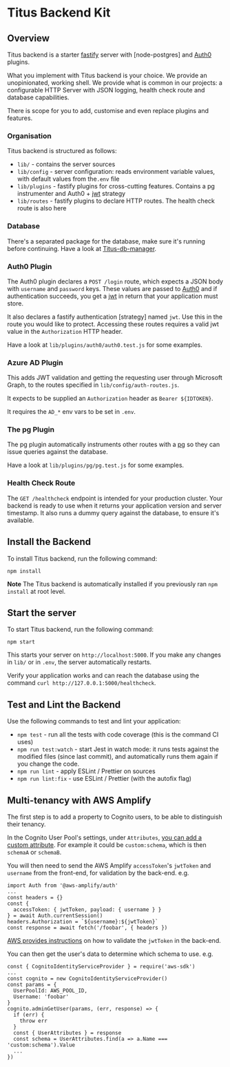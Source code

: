# Titus Backend Kit
## Overview
Titus backend is a starter [fastify] server with [node-postgres] and [Auth0] plugins.

What you implement with Titus backend is your choice. We provide an unopinionated, working shell.
We provide what is common in our projects: a configurable HTTP Server with JSON logging, health check route and database capabilities.

There is scope for you to add, customise and even replace plugins and features.

### Organisation
Titus backend is structured as follows:

* `lib/` - contains the server sources
* `lib/config` - server configuration: reads environment variable values, with default values from the`.env` file
* `lib/plugins` - fastify plugins for cross-cutting features. Contains a pg instrumenter and Auth0 + [jwt] strategy
* `lib/routes` - fastify plugins to declare HTTP routes. The health check route is also here

### Database

There's a separated package for the database, make sure it's running before continuing.
Have a look at [Titus-db-manager].

### Auth0 Plugin

The Auth0 plugin declares a `POST /login` route, which expects a JSON body with `username` and `password` keys.
These values are passed to [Auth0] and if authentication succeeds, you get a [jwt] in return that your application must store.

It also declares a fastify authentication [strategy] named `jwt`. Use this in the route you would like to protect.
Accessing these routes requires a valid jwt value in the `Authorization` HTTP header.

Have a look at `lib/plugins/auth0/auth0.test.js` for some examples.

### Azure AD Plugin

This adds JWT validation and getting the requesting user through Microsoft Graph, to the routes specified in `lib/config/auth-routes.js`.

It expects to be supplied an `Authorization` header as `Bearer ${IDTOKEN}`.

It requires the `AD_*` env vars to be set in `.env`.

### The pg Plugin

The pg plugin automatically instruments other routes with a [pg][fastify-postgres] so they can issue queries against the database.

Have a look at `lib/plugins/pg/pg.test.js` for some examples.

### Health Check Route

The `GET /healthcheck` endpoint is intended for your production cluster. Your backend is ready to use when
it returns your application version and server timestamp. It also runs a dummy query against the database, to ensure it's available.


## Install the Backend
To install Titus backend, run the following command:

```
npm install
```

**Note** The Titus backend is automatically installed if you previously ran `npm install` at root level.


## Start the server
To start Titus backend, run the following command:

  ```
  npm start
  ```

  This starts your server on `http://localhost:5000`.
  If you make any changes in `lib/` or in `.env`, the server automatically restarts.

  Verify your application works and can reach the database using the command `curl http://127.0.0.1:5000/healthcheck`.


## Test and Lint the Backend
Use the following commands to test and lint your application:

* `npm test` - run all the tests with code coverage (this is the command CI uses)
* `npm run test:watch` - start Jest in watch mode: it runs tests against the modified files (since last commit), and automatically runs them again if you change the code.
* `npm run lint` - apply ESLint / Prettier on sources
* `npm run lint:fix` - use ESLint / Prettier (with the autofix flag)


## Multi-tenancy with AWS Amplify
The first step is to add a property to Cognito users, to be able to distinguish their tenancy.

In the Cognito User Pool's settings, under `Attributes`, [you can add a custom attribute](aws-custom-attributes). For example it could be `custom:schema`, which is then `schemaA` or `schemaB`.

You will then need to send the AWS Amplify `accessToken`'s `jwtToken` and `username` from the front-end, for validation by the back-end. e.g.
```
import Auth from '@aws-amplify/auth'
...
const headers = {}
const {
  accessToken: { jwtToken, payload: { username } }
} = await Auth.currentSession()
headers.Authorization = `${username}:${jwtToken}`
const response = await fetch('/foobar', { headers })
```

[AWS provides instructions](aws-jwt-validation) on how to validate the `jwtToken` in the back-end.

You can then get the user's data to determine which schema to use. e.g.
```
const { CognitoIdentityServiceProvider } = require('aws-sdk')
...
const cognito = new CognitoIdentityServiceProvider()
const params = {
  UserPoolId: AWS_POOL_ID,
  Username: 'foobar'
}
cognito.adminGetUser(params, (err, response) => {
  if (err) {
    throw err
  }
  const { UserAttributes } = response
  const schema = UserAttributes.find(a => a.Name === 'custom:schema').Value
  ...
})
```



[Jest]: https://jestjs.io
[ESLint]: https://eslint.org
[Prettier]: https://prettier.io
[Standard]: https://standardjs.com
[fastify]: https://fastify.io
[Pino]: http://getpino.io
[Auth0]: https://auth0.com
[Nodemon]: https://nodemon.io
[fastify-postgres]: https://github.com/fastify/fastify-postgres
[jwt]: https://jwt.io
[nock]: https://github.com/nock/nock#readme
[faker]: http://marak.github.io/faker.js
[aws-custom-attributes]: https://docs.aws.amazon.com/cognito/latest/developerguide/user-pool-settings-attributes.html#user-pool-settings-custom-attributes
[aws-jwt-validation]: https://docs.aws.amazon.com/cognito/latest/developerguide/amazon-cognito-user-pools-using-tokens-verifying-a-jwt.html
[Titus-db-manager]: /developers/packages/titus-db-manager/
